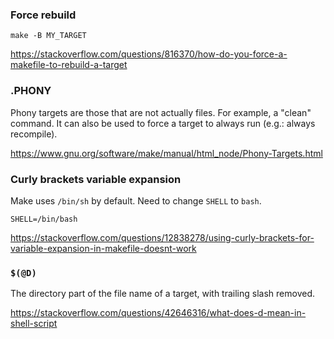 ### Force rebuild

```
make -B MY_TARGET
```

https://stackoverflow.com/questions/816370/how-do-you-force-a-makefile-to-rebuild-a-target


### .PHONY

Phony targets are those that are not actually files. For example, a "clean" command. It can also be used to force a target to always run (e.g.: always recompile).

https://www.gnu.org/software/make/manual/html_node/Phony-Targets.html


### Curly brackets variable expansion

Make uses `/bin/sh` by default. Need to change `SHELL` to `bash`.

```
SHELL=/bin/bash
```

https://stackoverflow.com/questions/12838278/using-curly-brackets-for-variable-expansion-in-makefile-doesnt-work


### `$(@D)`

The directory part of the file name of a target, with trailing slash removed.

https://stackoverflow.com/questions/42646316/what-does-d-mean-in-shell-script